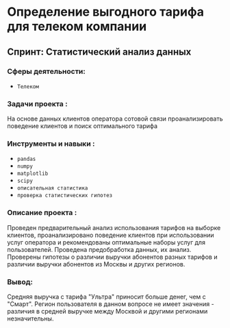 # Определение выгодного тарифа для телеком компании

## Спринт: Статистический анализ данных

### Сферы деятельности:

- `Телеком`

### Задачи проекта : 

На основе данных клиентов оператора сотовой связи проанализировать поведение клиентов и поиск оптимального тарифа

### Инструменты и навыки :

- `pandas`
- `numpy`
- `matplotlib`
- `scipy`
- `описательная статистика`
- `проверка статистических гипотез`

### Описание проекта :

Проведен предварительный анализ использования тарифов на выборке клиентов, проанализировано поведение клиентов при использовании услуг оператора и рекомендованы оптимальные наборы услуг для пользователей. Проведена предобработка данных, их анализ. Проверены гипотезы о различии выручки абонентов разных тарифов и различии выручки абонентов из Москвы и других регионов.

### Вывод:

Средняя выручка с тарифа "Ультра" приносит больше денег, чем с "Смарт". Регион пользователя в данном вопросе не имеет значения - различия в средней выручке между Москвой и другими регионами незначительны.